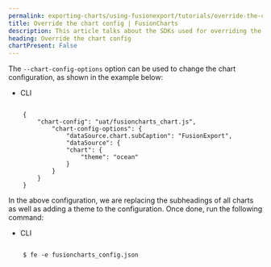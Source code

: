 ```yaml
---
permalink: exporting-charts/using-fusionexport/tutorials/override-the-chart-config.html
title: Override the chart config | FusionCharts
description: This article talks about the SDKs used for overriding the chart config.
heading: Override the chart config
chartPresent: False
---
```


The  `--chart-config-options` option can be used to change the chart configuration, as shown in the example below: 

<div class="code-wrapper">
<ul class="code-tabs">
    <li class="active"><a data-toggle="cli">CLI</a></li>
</ul>

<div class="tab-content">
<div class="tab cli-tab active">
<pre><code class="language-json">
	{
		"chart-config": "uat/fusioncharts_chart.js",
			"chart-config-options": {
				"dataSource.chart.subCaption": "FusionExport",
				"dataSource": {
			  	"chart": {
			    	"theme": "ocean"
			  	}
			}
		}
	}
</code></pre>
</div>
</div>

In the above configuration, we are replacing the subheadings of all charts as well as adding a theme to the configuration.
Once done, run the following command:

<ul class="code-tabs">
    <li class="active"><a data-toggle="cli">CLI</a></li>
</ul>

<div class="tab-content">
    <div class="tab cli-tab active">
<pre><code class="language-bash">
	$ fe -e fusioncharts_config.json
</code></pre>
</div>
</div>
</div>